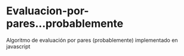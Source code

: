 # Evaluacion-por-pares...probablemente
Algoritmo de evaluación por pares (probablemente) implementado en javascript
